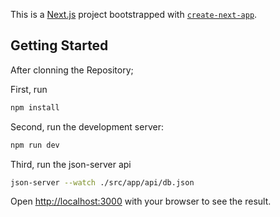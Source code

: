 This is a [Next.js](https://nextjs.org/) project bootstrapped with [`create-next-app`](https://github.com/vercel/next.js/tree/canary/packages/create-next-app).

## Getting Started

After clonning the Repository;

First, run 

```bash
npm install
```
Second, run the development server:

```bash
npm run dev

```

Third, run the json-server api 

```bash
json-server --watch ./src/app/api/db.json

```
Open [http://localhost:3000](http://localhost:3000) with your browser to see the result.

